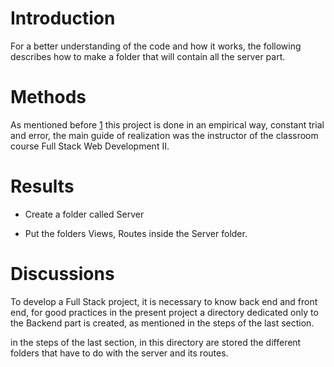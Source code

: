 
# Introduction

For a better understanding of the code and how it works, the following describes how to make a folder that will contain all the server part.

# Methods

As mentioned before [1](https://github.com/PamRios/projnotes-firsttime/blob/main/Class-Notes/1-Project-Creation.md) this project is done in an empirical way, constant trial and error, the main guide of realization was the instructor of the classroom course Full Stack Web Development II.

# Results

- Create a folder called Server

- Put the folders Views, Routes inside the Server folder.

# Discussions

To develop a Full Stack project, it is necessary to know back end and front end, for good practices in the present project a directory dedicated only to the Backend part is created, as mentioned in the steps of the last section.

in the steps of the last section, in this directory are stored the different folders that have to do with the server and its routes.